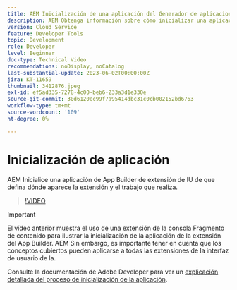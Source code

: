 ```yaml
---
title: AEM Inicialización de una aplicación del Generador de aplicaciones para la IU de
description: AEM Obtenga información sobre cómo inicializar una aplicación de App Builder de extensión de interfaz de usuario de que define dónde aparece la extensión y el trabajo que realiza.
version: Cloud Service
feature: Developer Tools
topic: Development
role: Developer
level: Beginner
doc-type: Technical Video
recommendations: noDisplay, noCatalog
last-substantial-update: 2023-06-02T00:00:00Z
jira: KT-11659
thumbnail: 3412876.jpeg
exl-id: ef5ad335-7278-4c00-beb6-233a3d1e330e
source-git-commit: 30d6120ec99f7a95414dbc31c0cb002152bd6763
workflow-type: tm+mt
source-wordcount: '109'
ht-degree: 0%

---
```


# Inicialización de aplicación

AEM Inicialice una aplicación de App Builder de extensión de IU de que defina dónde aparece la extensión y el trabajo que realiza.

>[!VIDEO](https://video.tv.adobe.com/v/3412876?quality=12&learn=on)

>[!IMPORTANT]
>
> El vídeo anterior muestra el uso de una extensión de la consola Fragmento de contenido para ilustrar la inicialización de la aplicación de la extensión del App Builder. AEM Sin embargo, es importante tener en cuenta que los conceptos cubiertos pueden aplicarse a todas las extensiones de la interfaz de usuario de la.

Consulte la documentación de Adobe Developer para ver un [explicación detallada del proceso de inicialización de la aplicación](https://developer.adobe.com/uix/docs/services/aem-cf-console-admin/code-generation/#launch-code-generation-during-project-initialization).
